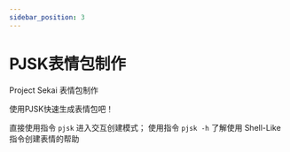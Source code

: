 ```yaml
---
sidebar_position: 3
---
```


# PJSK表情包制作

Project Sekai 表情包制作

使用PJSK快速生成表情包吧！

直接使用指令 `pjsk` 进入交互创建模式；
使用指令 `pjsk -h` 了解使用 Shell-Like 指令创建表情的帮助
